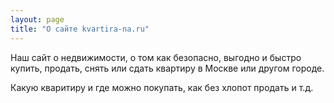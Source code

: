 ```yaml
---
layout: page
title: "О сайте kvartira-na.ru"
---
```


Наш сайт о недвижимости, о том как безопасно, выгодно и быстро купить, продать, снять или сдать квартиру в Москве или другом городе.

Какую кваритиру и где можно покупать, как без хлопот продать и т.д.
